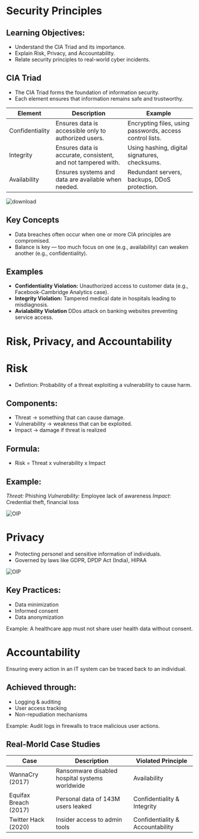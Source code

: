 # Security Principles

## Learning Objectives:
- Understand the CIA Triad and its importance.
- Explain Risk, Privacy, and Accountability.
- Relate security principles to real-world cyber incidents.

## CIA Triad
- The CIA Triad forms the foundation of information security.
- Each element ensures that information remains safe and trustworthy.

| Element | Description | Example |
|----------|--------------|----------|
| Confidentiality | Ensures data is accessible only to authorized users. | Encrypting files, using passwords, access control lists. |
| Integrity | Ensures data is accurate, consistent, and not tampered with. | Using hashing, digital signatures, checksums. |
| Availability | Ensures systems and data are available when needed. | Redundant servers, backups, DDoS protection. |


![download](https://github.com/user-attachments/assets/8eb4580f-18f5-4392-87a2-ee0c48c3bb54)


## Key Concepts
- Data breaches often occur when one or more CIA principles are compromised.
- Balance is key — too much focus on one (e.g., availability) can weaken another (e.g., confidentiality).

## Examples 
- **Confidentiality Violation:** Unauthorized access to customer data (e.g., Facebook-Cambridge Analytics case).
- **Integrity Violation:** Tampered medical date in hospitals leading to misdiagnosis.
- **Avialability Violation** DDos attack on banking websites preventing service access.

# Risk, Privacy, and Accountability
# Risk
- Defintion: Probability of a threat exploiting a vulnerability to cause harm.

## Components:
- Threat -> something that can cause damage.
- Vulnerability -> weakness that can be exploited.
- Impact -> damage if threat is realized

## Formula:
- Risk = Threat x vulnerability x Impact

## Example: 
*Threat:* Phishing 
*Vulnerability:* Employee lack of awareness 
*Impact:* Credential theft, financial loss 


![OIP](https://github.com/user-attachments/assets/477a2708-10dd-43b5-8e0d-3cf0e49b7391)


# Privacy 
- Protecting personel and sensitive information of individuals. 
- Governed by laws like GDPR, DPDP Act (India), HIPAA

  
![OIP](https://github.com/user-attachments/assets/0e8a9225-4930-4b03-ad28-be557b9c0488)


## Key Practices:
- Data minimization 
- Informed consent 
- Data anonymization
  
Example: A healthcare app must not share user health data without consent.

# Accountability
Ensuring every action in an IT system can be traced back to an individual.
## Achieved through:
- Logging & auditing
- User access tracking
- Non-repudiation mechanisms
  
Example: Audit logs in firewalls to trace malicious user actions. 


## Real-Morld Case Studies

| Case                  | Description                                          | Violated Principle 
|-----------------------|------------------------------------------------------|--------------------
| WannaCry (2017)       | Ransomware disabled hospital systems worldwide       | Availability             
| Equifax Breach (2017) | Personal data of 143M users leaked                   | Confidentiality & Integrity    
| Twitter Hack (2020)   | Insider access to admin tools                        | Confidentiality & Accountability


